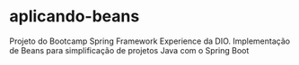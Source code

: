 # aplicando-beans
Projeto do Bootcamp Spring Framework Experience da DIO.
Implementação de Beans para simplificação de projetos Java com o Spring Boot
